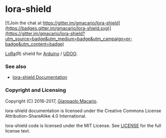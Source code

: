# lora-shield

[![Join the chat at https://gitter.im/gmacario/lora-shield](https://badges.gitter.im/gmacario/lora-shield.svg)](https://gitter.im/gmacario/lora-shield?utm_source=badge&utm_medium=badge&utm_campaign=pr-badge&utm_content=badge)

[LoRa](https://www.lora-alliance.org/)(R) shield for [Arduino](https://www.arduino.cc/) / [UDOO](http://www.udoo.org/).

### See also

* [lora-shield Documentation](docs)

### Copyright and Licensing

Copyright (C) 2016-2017, [Gianpaolo Macario](https://gmacario.github.io/).

lora-shield documentation is licensed under the Creative Commons License Attribution-ShareAlike 4.0 International.

lora-shield code is licensed under the MIT License. See [LICENSE](LICENSE) for the full license text.

<!-- EOF -->
